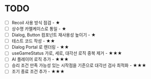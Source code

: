 # TODO

- [ ] Recoil 사용 방식 점검 - ★
- [ ] 상수명 카멜케이스로 통일 - ★
- [ ] Dialog, Button 컴포넌트 재사용성 높이기 - ★
- [ ] 테스트 코드 작성 - ★★
- [ ] Dialog Portal 로 렌더링 - ★★
- [ ] useGameStatus 가로, 세로, 대각선 로직 중복 제거 - ★★★
- [ ] AI 플레이어 로직 추가 - ★★★
- [ ] 승리 조건 만족 가능성 있는 시작점을 기준으로 대각선 검사 최적화 - ★★★
- [ ] 조기 종료 조건 추가 - ★★★

